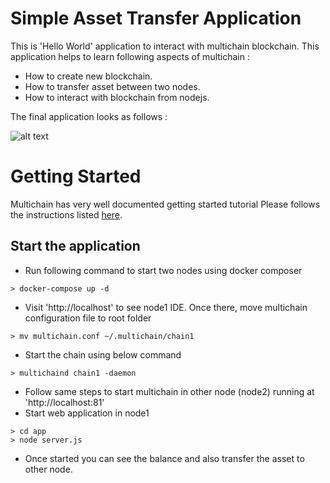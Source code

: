 # Simple Asset Transfer Application

This is 'Hello World' application to interact with multichain blockchain. This application helps to learn following aspects of multichain :

  - How to create new blockchain.
  - How to transfer asset between two nodes.
  - How to interact with blockchain from nodejs.
  
The final application looks as follows :

![alt text](https://drive.google.com/uc?export=view&id=0B5nrsdlXdWORaFktUFEyTkhwY1U)


# Getting Started
Multichain has very well documented getting started tutorial Please follows the instructions listed [here](https://www.multichain.com/getting-started/). 

## Start the application
- Run following command to start two nodes using docker composer
```
> docker-compose up -d
```
- Visit 'http://localhost' to see node1 IDE. Once there, move multichain configuration file to root folder
```
> mv multichain.conf ~/.multichain/chain1
```

- Start the chain using below command
```
> multichaind chain1 -daemon
```
- Follow same steps to start multichain in other node (node2) running at 'http://localhost:81'
- Start web application in node1 
```
> cd app
> node server.js
```
- Once started you can see the balance and also transfer the asset to other node.